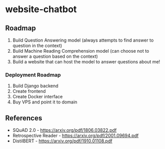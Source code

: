 # website-chatbot

## Roadmap

1. Build Question Answering model (always attempts to find answer to question in the context)
2. Build Machine Reading Comprehension model (can choose not to answer a question based on the context)
3. Build a website that can host the model to answer questions about me!

### Deployment Roadmap

1. Build Django backend
2. Create frontend
3. Create Docker interface
4. Buy VPS and point it to domain

## References

* SQuAD 2.0 - https://arxiv.org/pdf/1806.03822.pdf
* Retrospective Reader - https://arxiv.org/pdf/2001.09694.pdf
* DistilBERT - https://arxiv.org/pdf/1910.01108.pdf
